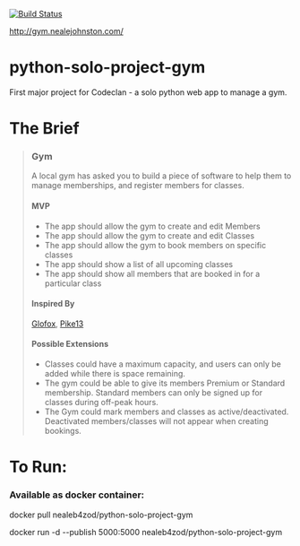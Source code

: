 [![Build Status](https://travis-ci.com/nealeb4zod/python-solo-project-gym.svg?branch=main)](https://travis-ci.com/nealeb4zod/python-solo-project-gym)

http://gym.nealejohnston.com/

# python-solo-project-gym
First major project for Codeclan - a solo python web app to manage a gym.

# The Brief

>### Gym
>
>A local gym has asked you to build a piece of software to help them to manage memberships, and register members for classes.
>
>#### MVP
>
>- The app should allow the gym to create and edit Members
>- The app should allow the gym to create and edit Classes
>- The app should allow the gym to book members on specific classes
>- The app should show a list of all upcoming classes
>- The app should show all members that are booked in for a particular class
>
>#### Inspired By
>
>[Glofox](https://www.glofox.com/club-solution/), [Pike13](https://www.pike13.com/pike13-scheduling-software-demo)
>
>#### Possible Extensions
>
>- Classes could have a maximum capacity, and users can only be added while there is space remaining.
>- The gym could be able to give its members Premium or Standard membership. Standard members can only be signed up for classes during off-peak hours.
>- The Gym could mark members and classes as active/deactivated. Deactivated members/classes will not appear when creating bookings.

# To Run:

### Available as docker container:

docker pull nealeb4zod/python-solo-project-gym

docker run -d --publish 5000:5000 nealeb4zod/python-solo-project-gym
